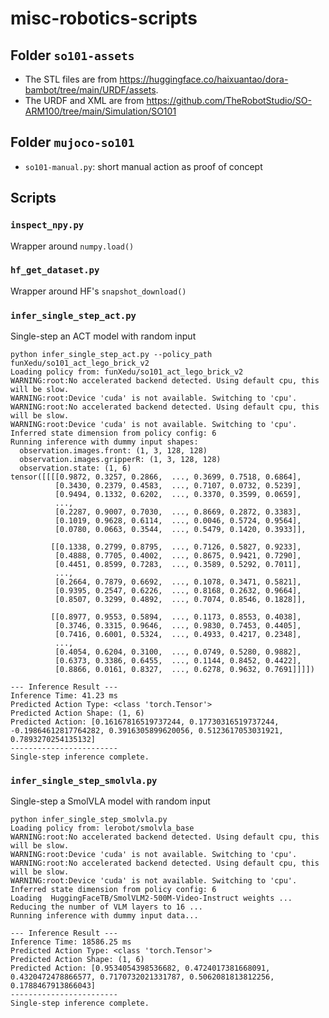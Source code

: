 # misc-robotics-scripts

## Folder `so101-assets`
* The STL files are from https://huggingface.co/haixuantao/dora-bambot/tree/main/URDF/assets.
* The URDF and XML are from https://github.com/TheRobotStudio/SO-ARM100/tree/main/Simulation/SO101

## Folder `mujoco-so101`
* `so101-manual.py`: short manual action as proof of concept

## Scripts

### `inspect_npy.py`
Wrapper around `numpy.load()`

### `hf_get_dataset.py`
Wrapper around HF's `snapshot_download()`
 
### `infer_single_step_act.py`
Single-step an ACT model with random input

```
python infer_single_step_act.py --policy_path funXedu/so101_act_lego_brick_v2
Loading policy from: funXedu/so101_act_lego_brick_v2
WARNING:root:No accelerated backend detected. Using default cpu, this will be slow.
WARNING:root:Device 'cuda' is not available. Switching to 'cpu'.
WARNING:root:No accelerated backend detected. Using default cpu, this will be slow.
WARNING:root:Device 'cuda' is not available. Switching to 'cpu'.
Inferred state dimension from policy config: 6
Running inference with dummy input shapes:
  observation.images.front: (1, 3, 128, 128)
  observation.images.gripperR: (1, 3, 128, 128)
  observation.state: (1, 6)
tensor([[[[0.9872, 0.3257, 0.2866,  ..., 0.3699, 0.7518, 0.6864],
          [0.3430, 0.2379, 0.4583,  ..., 0.7107, 0.0732, 0.5239],
          [0.9494, 0.1332, 0.6202,  ..., 0.3370, 0.3599, 0.0659],
          ...,
          [0.2287, 0.9007, 0.7030,  ..., 0.8669, 0.2872, 0.3383],
          [0.1019, 0.9628, 0.6114,  ..., 0.0046, 0.5724, 0.9564],
          [0.0780, 0.0663, 0.3544,  ..., 0.5479, 0.1420, 0.3933]],

         [[0.1338, 0.2799, 0.8795,  ..., 0.7126, 0.5827, 0.9233],
          [0.4888, 0.7705, 0.4002,  ..., 0.8675, 0.9421, 0.7290],
          [0.4451, 0.8599, 0.7283,  ..., 0.3589, 0.5292, 0.7011],
          ...,
          [0.2664, 0.7879, 0.6692,  ..., 0.1078, 0.3471, 0.5821],
          [0.9395, 0.2547, 0.6226,  ..., 0.8168, 0.2632, 0.9664],
          [0.8507, 0.3299, 0.4892,  ..., 0.7074, 0.8546, 0.1828]],

         [[0.8977, 0.9553, 0.5894,  ..., 0.1173, 0.8553, 0.4038],
          [0.3746, 0.3315, 0.9646,  ..., 0.9830, 0.7453, 0.4405],
          [0.7416, 0.6001, 0.5324,  ..., 0.4933, 0.4217, 0.2348],
          ...,
          [0.4054, 0.6204, 0.3100,  ..., 0.0749, 0.5280, 0.9882],
          [0.6373, 0.3386, 0.6455,  ..., 0.1144, 0.8452, 0.4422],
          [0.8866, 0.0161, 0.8327,  ..., 0.6278, 0.9632, 0.7691]]]])

--- Inference Result ---
Inference Time: 41.23 ms
Predicted Action Type: <class 'torch.Tensor'>
Predicted Action Shape: (1, 6)
Predicted Action: [0.16167816519737244, 0.17730316519737244, -0.19864612817764282, 0.3916305899620056, 0.5123617053031921, 0.7893270254135132]
------------------------
Single-step inference complete.
```


### `infer_single_step_smolvla.py`
Single-step a SmolVLA model with random input

```
python infer_single_step_smolvla.py 
Loading policy from: lerobot/smolvla_base
WARNING:root:No accelerated backend detected. Using default cpu, this will be slow.
WARNING:root:Device 'cuda' is not available. Switching to 'cpu'.
WARNING:root:No accelerated backend detected. Using default cpu, this will be slow.
WARNING:root:Device 'cuda' is not available. Switching to 'cpu'.
Inferred state dimension from policy config: 6
Loading  HuggingFaceTB/SmolVLM2-500M-Video-Instruct weights ...
Reducing the number of VLM layers to 16 ...
Running inference with dummy input data...

--- Inference Result ---
Inference Time: 18586.25 ms
Predicted Action Type: <class 'torch.Tensor'>
Predicted Action Shape: (1, 6)
Predicted Action: [0.9534054398536682, 0.4724017381668091, 0.4320472478866577, 0.7170732021331787, 0.5062081813812256, 0.1788467913866043]
------------------------
Single-step inference complete.
```

